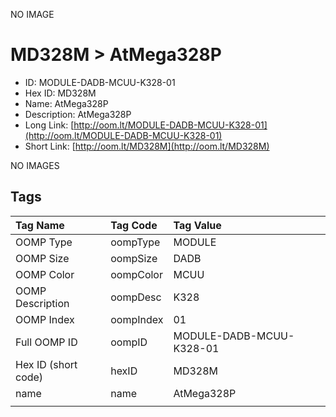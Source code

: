 


  
NO IMAGE  
# MD328M > AtMega328P

- ID: MODULE-DADB-MCUU-K328-01
- Hex ID: MD328M
- Name: AtMega328P
- Description: AtMega328P
- Long Link: [http://oom.lt/MODULE-DADB-MCUU-K328-01](http://oom.lt/MODULE-DADB-MCUU-K328-01)
- Short Link: [http://oom.lt/MD328M](http://oom.lt/MD328M)
  
NO IMAGES  
## Tags
  

|Tag Name|Tag Code|Tag Value|
| :--- | :--- | :--- |
|OOMP Type|oompType|MODULE|
|OOMP Size|oompSize|DADB|
|OOMP Color|oompColor|MCUU|
|OOMP Description|oompDesc|K328|
|OOMP Index|oompIndex|01|
|Full OOMP ID|oompID|MODULE-DADB-MCUU-K328-01|
|Hex ID (short code)|hexID|MD328M|
|name|name|AtMega328P|
||||

